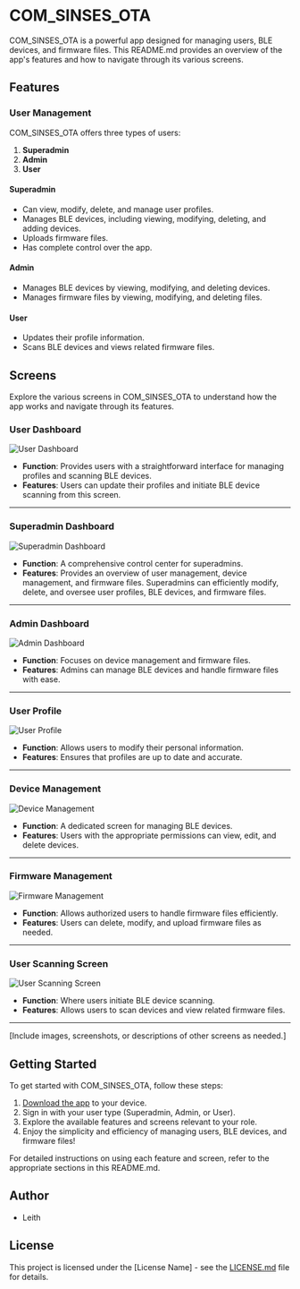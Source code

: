 # COM_SINSES_OTA

COM_SINSES_OTA is a powerful app designed for managing users, BLE devices, and firmware files. This README.md provides an overview of the app's features and how to navigate through its various screens.

## Features

### User Management

COM_SINSES_OTA offers three types of users:

1. **Superadmin**
2. **Admin**
3. **User**

#### Superadmin
- Can view, modify, delete, and manage user profiles.
- Manages BLE devices, including viewing, modifying, deleting, and adding devices.
- Uploads firmware files.
- Has complete control over the app.

#### Admin
- Manages BLE devices by viewing, modifying, and deleting devices.
- Manages firmware files by viewing, modifying, and deleting files.

#### User
- Updates their profile information.
- Scans BLE devices and views related firmware files.

## Screens

Explore the various screens in COM_SINSES_OTA to understand how the app works and navigate through its features.

### User Dashboard

![User Dashboard](images/user_dashboard.png)

- **Function**: Provides users with a straightforward interface for managing profiles and scanning BLE devices.
- **Features**: Users can update their profiles and initiate BLE device scanning from this screen.

---

### Superadmin Dashboard

![Superadmin Dashboard](images/superadmin_dashboard.png)

- **Function**: A comprehensive control center for superadmins.
- **Features**: Provides an overview of user management, device management, and firmware files. Superadmins can efficiently modify, delete, and oversee user profiles, BLE devices, and firmware files.

---

### Admin Dashboard

![Admin Dashboard](images/admin_dashboard.png)

- **Function**: Focuses on device management and firmware files.
- **Features**: Admins can manage BLE devices and handle firmware files with ease.

---

### User Profile

![User Profile](images/user_profile.png)

- **Function**: Allows users to modify their personal information.
- **Features**: Ensures that profiles are up to date and accurate.

---

### Device Management

![Device Management](images/device_management.png)

- **Function**: A dedicated screen for managing BLE devices.
- **Features**: Users with the appropriate permissions can view, edit, and delete devices.

---

### Firmware Management

![Firmware Management](images/firmware_management.png)

- **Function**: Allows authorized users to handle firmware files efficiently.
- **Features**: Users can delete, modify, and upload firmware files as needed.

---

### User Scanning Screen

![User Scanning Screen](images/user_scanning.png)

- **Function**: Where users initiate BLE device scanning.
- **Features**: Allows users to scan devices and view related firmware files.

---

[Include images, screenshots, or descriptions of other screens as needed.]

## Getting Started

To get started with COM_SINSES_OTA, follow these steps:

1. [Download the app](#) to your device.
2. Sign in with your user type (Superadmin, Admin, or User).
3. Explore the available features and screens relevant to your role.
4. Enjoy the simplicity and efficiency of managing users, BLE devices, and firmware files!

For detailed instructions on using each feature and screen, refer to the appropriate sections in this README.md.

## Author

- Leith 

## License

This project is licensed under the [License Name] - see the [LICENSE.md](LICENSE.md) file for details.

